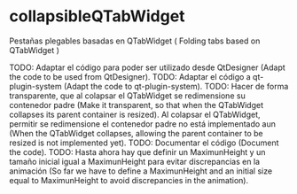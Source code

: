 # collapsibleQTabWidget
Pestañas plegables basadas en QTabWidget ( Folding tabs based on QTabWidget )

TODO: Adaptar el código para poder ser utilizado desde QtDesigner (Adapt the code to be used from QtDesigner).
TODO: Adaptar el código a qt-plugin-system (Adapt the code to qt-plugin-system).
TODO: Hacer de forma transparente, que al colapsar el QTabWidget se redimensione su contenedor padre (Make it transparent, so that when the QTabWidget collapses its parent container is resized). Al colapsar el QTabWidget, permitir se redimensione el contenedor padre no está implementado aun (When the QTabWidget collapses, allowing the parent container to be resized is not implemented yet).
TODO: Documentar el código (Document the code).
TODO: Hasta ahora hay que definir un MaximunHeight y un tamaño inicial igual a MaximunHeight para evitar discrepancias en la animación (So far we have to define a MaximunHeight and an initial size equal to MaximunHeight to avoid discrepancies in the animation).
